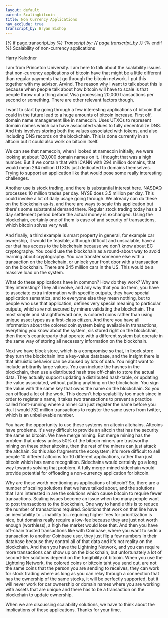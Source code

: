 ```yaml
---
layout: default
parent: Scalingbitcoin
title: Non Currency Applications
nav_exclude: true
transcript_by: Bryan Bishop
---
```


{% if page.transcript_by %} <i>Transcript by:
{{ page.transcript_by }}</i> {% endif %} Scalability of non-currency
applications

Harry Kalodner

I am from Princeton University. I am here to talk about the scalability
issues that non-currency applications of bitcoin have that might be a
little different than regular payments that go through the bitcoin
network. I put this together with my advisor, Arvind. The reason why I
want to talk about this is because when people talk about how bitcoin
will have to scale is that people throw out a thing about Visa
processing 20,000 transactions per second or something. There are other
relevant factors though.

I want to start by going through a few interesting applications of
bitcoin that could in the future lead to a huge amounts of bitcoin
increase. First off, domain name management like in namecoin. Uses UTXOs
to represent domain names which can have associated values to fully
decentralize DNS. And this involves storing both the values associated
with tokens, and also including DNS records on the blockchain. This is
done currently in an altcoin but it could also work on bitcoin itself.

We can see that namecoin, when I looked at namecoin initially, we were
looking at about 120,000 domain names on it. I thought that was a high
number. But if we contain that with ICANN with 294 million domains, that
would mean 294 million UTXOs just dedicated to domains themselves.
Trying to support an application like that would pose some really
interesting challenges.

Another use is stock trading, and there is substantial interest here.
NASDAQ processes 10 million trades per day. NYSE does 3.5 million per
day. This could involve a lot of daily usage going through. We already
can do these on the blockchain as-is, and there are ways to scale this
application but there's some substantial demand there. Regular stock
trading today has a 3 day settlement period before the actual money is
exchanged. Using the blockchain, certainly one of them is ease of and
security of transactions, which bitcoin solves very well.

And finally, a third example is smart property in general, for example
car ownership, it would be feasible, although difficult and unscalable,
have a car that has access to the blockchain because we don't know about
EC cryptography. You could use the blockchain as a round-about way to
avoid learning about cryptography. You can transfer someone else with a
transaction on the blockchain, or unlock your front door with a
transaction on the blockchain. There are 245 million cars in the US.
This would be a massive load on the system.

What do these applications have in common? How do they work? Why are
they interesting? They all involve, and any way that you do them, you
have to associate extra information with specific outputs, they have
special application semantics, and to everyone else they mean nothing,
but to people who use that application, defines very special meaning to
particular outputs, which are not secured by miners validating the
blockchain. The most simple and straightforward one, is colored coins
rather than using unique asset types as a first-class citizen. And there
you have all information about the colored coin system being available
in transactions, everything you know about the system, sis stored right
on the blockchain, then there's counterparty that operate with a
different system but operate in the same way of storing all necessary
information on the blockchain.

Next we have block store, which is a compromise so that, in lbock store
they turn the blockchain into a key-value database, and the insight
there is that altruistic behavior can be abused by lots of data. You
might want to include arbitrarily large values. You can include the
hashes in the blockchain, then use a distributed hash tree off-chain to
store the actual data. They actually support updating a distributed
hash-table, or updating the value associated, without putting anything
on the blockchain. You sign the value with the same key that owns the
name on the blockchain. So you can offload a lot of the work. This
doesn't help scalability too much since in order to register a name, it
takes two transactions to prevent a practice called front-running where
a miner can just register the name before you do. It would 732 million
transactions to register the same users from twitter, which is an
unbelievable number.

You have the opportunity to use these systems on altcoin altchains.
Altcoins have problems. It's very difficult to provide an altcoin that
has the security the same as bitcoin. We have merge mining. But merge
mining has the problem that unless unless 50% of the bitcoin miners are
trustworthy mining on these other altcoins, then the rest of the miners
can just attack the altchain. So this also fragments the ecosystem; it's
more difficult to sell people 10 different altcoins for 10 different
applications, rather than just bitcoin which has name recognition.
Sidechains would certainly go a long way towards solving that problem. A
fully merge-mined sidechain would provide potential for offloading a
non-currency application for bitcoin.

Why are these worth mentioning as applications of bitcoin? So, there are
a number of scaling solutions that we have talked about, and the
solutions that I am interested in are the solutions which cause bitcoin
to require fewer transactions. Scaling issues become an issue when too
many people want to post transactions to the blockchain. One way to
handle this is to reduce the number of transactions required. Solutions
that work on that line have an inevitability to .. inability to..
requiring higher fees for prioritization is nice, but domains really
require a low-fee because they are just not worth enough (worthless), a
high fee market would lose that. And then you have off-chain trusted
transactions like with Coinbase, where you want to sedn a transaction to
another Coinbase user, they just flip a few numbers in their database
because they control all of that data and it's not reality on the
blockchain. And then you have the Lightning Network, and you can require
more transactions can show up on the blockchain, but unfortunately a lot
of second-tier solutions depend on the fungibility of bitcoin. When you
use the Lightning Network, the colored coins or bitcoin taht you send
out, are not the same coins that the person you are sending to receives,
they can work for stock trading where as long as you can relay through a
connection that has the ownership of the same stocks, it will be
perfectly supported, but it will never work for car ownership or domain
names where you are working with assets that are unique and there has to
be a transaction on the blockchain to update ownership.

When we are discussing scalability solutions, we have to think about the
implications of these applications. Thanks for your time.
